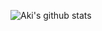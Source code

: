 ![Aki's github stats](https://github-readme-stats.vercel.app/api?username=akiq2016&show_icons=true)
